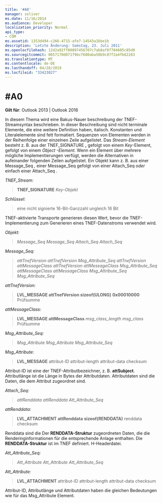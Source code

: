 ```yaml
---
title: '#A0'
manager: soliver
ms.date: 11/16/2014
ms.audience: Developer
localization_priority: Normal
api_type:
- COM
ms.assetid: 1353d494-c266-4715-afe7-14543a1bbe1b
description: 'Letzte Änderung: Samstag, 23. Juli 2011'
ms.openlocfilehash: 12d2a92ff80897456707c7ab8af8f704605c85d0
ms.sourcegitcommit: 8657170d071f9bcf680aba50b9c07f2a4fb82283
ms.translationtype: MT
ms.contentlocale: de-DE
ms.lasthandoff: 04/28/2019
ms.locfileid: "33423027"
---
```

# <a name="tnef-stream-syntax"></a>#A0

  
  
**Gilt für**: Outlook 2013 | Outlook 2016 
  
In diesem Thema wird eine Bakus-Nauer beschreibung der TNEF-Streamsyntax beschrieben. In dieser Beschreibung sind nicht terminale Elemente, die eine weitere Definition haben, italisch. Konstanten und Literalelemente sind fett formatiert. Sequenzen von Elementen werden in der Reihenfolge einer einzelnen Zeile aufgelistet. Das _Stream-Element_ besteht z. B. aus der TNEF_SIGNATURE **,** gefolgt von einem _Key_-Element, gefolgt von einem _Object -Element._ Wenn ein Element über mehrere mögliche Implementierungen verfügt, werden die Alternativen in aufeinander folgenden Zeilen aufgelistet. Ein Objekt  kann z. B. aus einer  Message_Seq _,_ einer Message_Seq gefolgt von einer Attach_Seq _oder_ einfach einer Attach_Seq _._
  
 _TNEF_Stream:_
  
> **TNEF_SIGNATURE** _Key-Objekt_ 
    
 _Schlüssel:_
  
> eine nicht signierte 16-Bit-Ganzzahl ungleich 16 Bit
    
TNEF-aktivierte Transporte generieren diesen Wert, bevor die TNEF-Implementierung zum Generieren eines TNEF-Datenstroms verwendet wird.
  
 _Objekt:_
  
>  _Message_Seq Message_Seq Attach_Seq Attach_Seq_
    
 _Message_Seq:_
  
>  _attTnefVersion attTnefVersion Msg_Attribute_Seq attTnefVersion attMessageClass attTnefVersion attMessageClass Msg_Attribute_Seq attMessageClass attMessageClass Msg_Attribute_Seq Msg_Attribute_Seq_
    
 _attTnefVersion:_
  
> **LVL_MESSAGE attTnefVersion sizeof(ULONG)** **0x00010000** Prüfsumme 
    
 _attMessageClass:_
  
> **LVL_MESSAGE attMessageClass** _msg_class_length msg_class_ Prüfsumme 
    
 _Msg_Attribute_Seq:_
  
>  _Msg_Attribute Msg_Attribute Msg_Attribute_Seq_
    
 _Msg_Attribute:_
  
> **LVL_MESSAGE** attribut-ID attribut-length attribut-data checksum 
    
Attribut-ID ist eine der TNEF-Attributbezeichner, z. B. **attSubject**. Attributlänge ist die Länge in Bytes der Attributdaten. Attributdaten sind die Daten, die dem Attribut zugeordnet sind.
  
 _Attach_Seq:_
  
>  _attRenddata attRenddata Att_Attribute_Seq_
    
 _attRenddata:_
  
> **LVL_ATTACHMENT attRenddata** **sizeof(RENDDATA)** renddata checksum 
    
Renddata sind die Der **RENDDATA-Struktur** zugeordneten Daten, die die Renderinginformationen für die entsprechende Anlage enthalten. Die **RENDDATA-Struktur** ist im TNEF definiert. H-Headerdatei. 
  
 _Att_Attribute_Seq:_
  
>  _Att_Attribute Att_Attribute Att_Attribute_Seq_
    
 _Att_Attribute:_
  
> **LVL_ATTACHMENT** attribut-ID attribut-length attribut-data checksum 
    
Attribut-ID, Attributlänge und Attributdaten haben die gleichen Bedeutungen wie für das Msg_Attribute Element.
  

